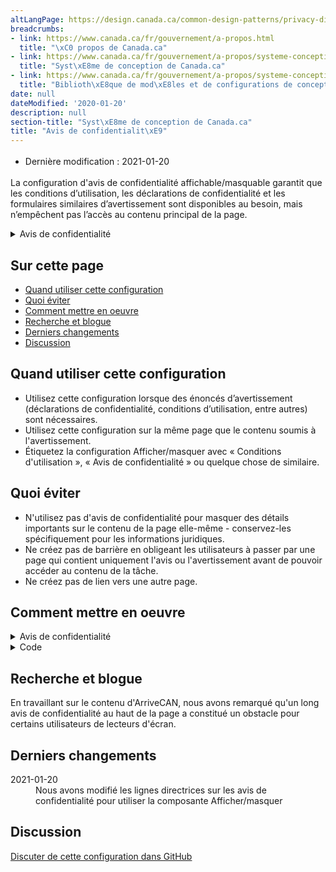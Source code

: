 ```yaml
---
altLangPage: https://design.canada.ca/common-design-patterns/privacy-disclaimer.html
breadcrumbs:
- link: https://www.canada.ca/fr/gouvernement/a-propos.html
  title: "\xC0 propos de Canada.ca"
- link: https://www.canada.ca/fr/gouvernement/a-propos/systeme-conception.html
  title: "Syst\xE8me de conception de Canada.ca"
- link: https://www.canada.ca/fr/gouvernement/a-propos/systeme-conception/bibliotheque-modeles.html
  title: "Biblioth\xE8que de mod\xE8les et de configurations de conception"
date: null
dateModified: '2020-01-20'
description: null
section-title: "Syst\xE8me de conception de Canada.ca"
title: "Avis de confidentialit\xE9"
---
```



<div class="row">
 <div class="col-md-12 pull-left">
  <ul class="list-inline small mrgn-bttm-sm" id="list-inline-desktop-only" style="line-height:1.65em">
   <li class="mrgn-rght-lg">
    Dernière modification : 2021-01-20
   </li>
  </ul>
 </div>
</div>

<p>
 La configuration d'avis de confidentialité affichable/masquable garantit que les conditions d’utilisation, les déclarations de confidentialité et les formulaires similaires d’avertissement sont disponibles au besoin, mais n’empêchent pas l’accès au contenu principal de la page.
</p>

<div class="pattern-demo mrgn-bttm-md">
 <details>
  <summary>
   Avis de confidentialité
  </summary>
  <p>
   Les renseignements personnels fournis sont régis conformément à la
   <cite>
    Loi sur la protection des renseignements personnels
   </cite>
   . Ces renseignements personnels sont recueillis dans le cadre de la réponse du gouvernement du Canada...
  </p>
  <p>
   [Incluez l'avis de confidentialité en entier dans la configuration afficher/masquer]
  </p>
 </details>
</div>

<section>
 <h2>
  Sur cette page
 </h2>
 <ul>
  <li>
   <a href="#quand">
    Quand utiliser cette configuration
   </a>
  </li>
  <li>
   <a href="#eviter">
    Quoi éviter
   </a>
  </li>
  <li>
   <a href="#comment">
    Comment mettre en oeuvre
   </a>
  </li>
  <li>
   <a href="#recherche">
    Recherche et blogue
   </a>
  </li>
  <li>
   <a href="#derniers">
    Derniers changements
   </a>
  </li>
  <li>
   <a href="#discussion">
    Discussion
   </a>
  </li>
 </ul>
</section>

<section>
 <h2 id="quand">
  Quand utiliser cette configuration
 </h2>
 <ul>
  <li>
   Utilisez cette configuration lorsque des énoncés d’avertissement (déclarations de confidentialité, conditions d’utilisation, entre autres) sont nécessaires.
  </li>
  <li>
   Utilisez cette configuration sur la même page que le contenu soumis à l'avertissement.
  </li>
  <li>
   Étiquetez la configuration Afficher/masquer avec « Conditions d'utilisation », « Avis de confidentialité » ou quelque chose de similaire.
  </li>
 </ul>
</section>

<section>
 <h2 id="eviter">
  Quoi éviter
 </h2>
 <ul>
  <li>
   N'utilisez pas d'avis de confidentialité pour masquer des détails importants sur le contenu de la page elle-même - conservez-les spécifiquement pour les informations juridiques.
  </li>
  <li>
   Ne créez pas de barrière en obligeant les utilisateurs à passer par une page qui contient uniquement l'avis ou l'avertissement avant de pouvoir accéder au contenu de la tâche.
  </li>
  <li>
   Ne créez pas de lien vers une autre page.
  </li>
 </ul>
</section>

<section>
 <h2 id="comment">
  Comment mettre en oeuvre
 </h2>
 <div class="pattern-demo mrgn-bttm-md">
  <details>
   <summary>
    Avis de confidentialité
   </summary>
   <p>
    Les renseignements personnels fournis sont régis conformément à la
    <cite>
     Loi sur la protection des renseignements personnels
    </cite>
    . Ces renseignements personnels sont recueillis dans le cadre de la réponse du gouvernement du Canada...
   </p>
   <p>
    [Incluez l'avis de confidentialité en entier dans la configuration afficher/masquer]
   </p>
  </details>
 </div>
 <details>
  <summary>
   Code
  </summary>
  <pre><code>&lt;details&gt;
 &lt;summary&gt;Avis de confidentialité&lt;/summary&gt;
 &lt;p&gt;[Texte de l'avis]&lt;/p&gt;
&lt;/details&gt;</code></pre>
 </details>
</section>

<h2 id="recherche">
 Recherche et blogue
</h2>

<p>
 En travaillant sur le contenu d'ArriveCAN, nous avons remarqué qu'un long avis de confidentialité au haut de la page a constitué un obstacle pour certains utilisateurs de lecteurs d'écran.
</p>


<h2 id="derniers">
 Derniers changements
</h2>

<section>
 <dl class="dl-horizontal">
  <dt>
   <time class="link-muted" datetime="2021-01-20">
    2021-01-20
   </time>
  </dt>
  <dd>
   Nous avons modifié les lignes directrices sur les avis de confidentialité pour utiliser la composante Afficher/masquer
  </dd>
 </dl>
</section>

<section>
 <h2 id="discussion">
  Discussion
 </h2>
 <p>
  <a href="https://github.com/canada-ca/design-system-systeme-conception/issues">
   Discuter de cette configuration dans GitHub
  </a>
 </p>
</section>






